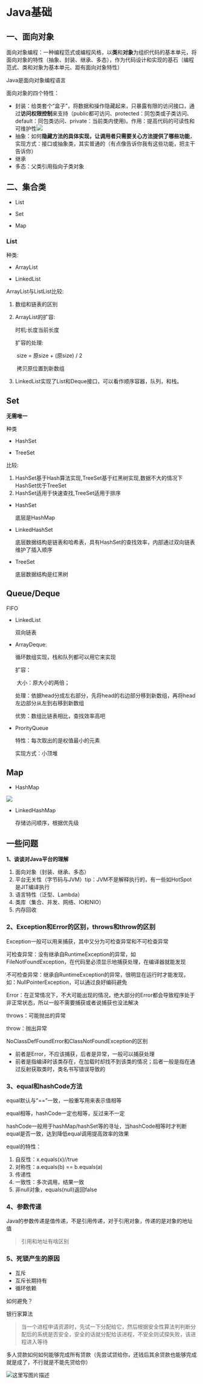# Java基础

## 一、面向对象

面向对象编程：一种编程范式或编程风格，以**类**和**对象**为组织代码的基本单元，将面向对象的特性（抽象、封装、继承、多态），作为代码设计和实现的基石（编程范式、类和对象为基本单元、距有面向对象特性）

Java是面向对象编程语言

面向对象的四个特性：

- 封装：给类套个“盒子”，将数据和操作隐藏起来，只暴露有限的访问接口，通过**访问权限控制**来支持（public都可访问、protected：同包类或子类访问、default：同包类访问、private：当前类内使用)。作用：提高代码的可读性和可维护性![](G:\ynote_save\20181227145354458)
- 抽象：如何**隐藏方法的具体实现，让调用者只需要关心方法提供了哪些功能**，实现方式：接口或抽象类，其实普通的（有点像告诉你我有这些功能，把主干告诉你）
- 继承
- 多态：父类引用指向子类对象

## 二、集合类

- List

- Set

- Map

### List

种类:

- ArrayList

- LinkedList

ArrayList与ListList比较:

1. 数组和链表的区别

2. ArrayList的扩容:

   时机:长度当前长度

   扩容的处理:

   ​		size = 原size + (原size) / 2

   ​		拷贝原位置到新数组
   
3. LinkedList实现了List和Deque接口，可以看作顺序容器，队列，和栈。

## Set

**无需唯一**

种类

- HashSet

- TreeSet

比较:

1. HashSet基于Hash算法实现,TreeSet基于红黑树实现,数据不大的情况下HashSet优于TreeSet
2. HashSet适用于快速查找,TreeSet适用于排序

- HashSet

  底层是HashMap

- LinkedHashSet

  底层数据结构是链表和哈希表，具有HashSet的查找效率，内部通过双向链表维护了插入顺序

- TreeSet

  底层数据结构是红黑树

## Queue/Deque

FIFO

- LinkedList

  双向链表
  
- ArrayDeque:

  循环数组实现，栈和队列都可以用它来实现

  扩容：

  ​		大小：原大小的两倍；

  ​		处理：依据head分成左右部分，先将head的右边部分移到新数组，再将head左边部分从左到右移到新数组

  优势：数组比链表相比，查找效率高吧

- ProrityQueue

  特性：每次取出的是权值最小的元素

  实现方式：小顶堆

## Map

- HashMap

![](https://www.yuque.com/flywith24/tree/about-me?inner=ud2dx)

- LinkedHashMap

  存储访问顺序，根据优先级


## 一些问题

**1、谈谈对Java平台的理解**

1. 面向对象（封装、继承、多态）
2. 平台无关性（字节码与JVM）tip：JVM不是解释执行的，有一些如HotSpot是JIT编译执行
3. 语言特性（泛型、Lambda）
4. 类库（集合、并发、网络、IO和NIO）
5. 内存回收

### 2、Exception和Error的区别，throws和throw的区别

Exception一般可以用来捕获，其中又分为可检查异常和不可检查异常

可检查异常：没有继承自RuntimeException的异常，如FileNotFoundException，在代码里必须显示地捕获处理，在编译器就能发现

不可检查异常：继承自RuntimeException的异常，很明显在运行时才能发现，如：NullPointerException，可以通过良好编码避免

Error：在正常情况下，不大可能出现的情况，绝大部分的Error都会导致程序处于非正常状态，所以一般不需要捕获或者说捕获也没法解决

throws：可能抛出的异常

throw：抛出异常

NoClassDefFoundError和ClassNotFoundException的区别

- 前者是Error，不应该捕获，后者是异常，一般可以捕获处理
- 前者是指编译时该类存在，在加载时却找不到该类的情况；后者一般是指在通过反射获取类时，类名书写错误导致的

### 3、equal和hashCode方法

equal默认与“==”一致，一般重写用来表示值相等

equal相等，hashCode一定也相等，反过来不一定

hashCode一般用于hashMap/hashSet等的寻址，当hashCode相等时才判断equal是否一致，达到降低equal调用提高效率的效果

equal的特性：

1. 自反性：x.equals(x)//true
2. 对称性：a.equals(b) == b.equals(a)
3. 传递性
4. 一致性：多次调用，结果一致
5. 非null对象，equals(null)返回false

### 4、参数传递

Java的参数传递是值传递，不是引用传递，对于引用对象，传递的是对象的地址值

> 引用和地址有啥区别

### 5、死锁产生的原因

- 互斥
- 互斥长期持有
- 循环依赖

如何避免？

银行家算法

> 当一个进程申请资源时，先试一下分配给它，然后根据安全性算法判判断分配后的系统是否安全，安全的话就分配给该进程，不安全则试探失败，该进程进入等待

多人贷款如何如何能够完成所有贷款（先尝试贷给你，还钱后其余贷款也能够完成就是成了，不行就是不能先贷给你）

![这里写图片描述](https://img-blog.csdn.net/20180508204335770?watermark/2/text/aHR0cHM6Ly9ibG9nLmNzZG4ubmV0L3FxXzMzNDE0Mjcx/font/5a6L5L2T/fontsize/400/fill/I0JBQkFCMA==/dissolve/70)